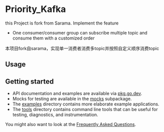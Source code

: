 # Priority_Kafka

this Project is fork from Sarama. Implement the feature
- One consumer/consumer group can subscribe multiple topic and consume them with a customized order

本项目fork自sarama，实现单一消费者消费多topic并按照自定义顺序消费topic
## Usage


## Getting started

- API documentation and examples are available via [pkg.go.dev](https://pkg.go.dev/github.com/IBM/sarama).
- Mocks for testing are available in the [mocks](./mocks) subpackage.
- The [examples](./examples) directory contains more elaborate example applications.
- The [tools](./tools) directory contains command line tools that can be useful for testing, diagnostics, and instrumentation.

You might also want to look at the [Frequently Asked Questions](https://github.com/IBM/sarama/wiki/Frequently-Asked-Questions).

